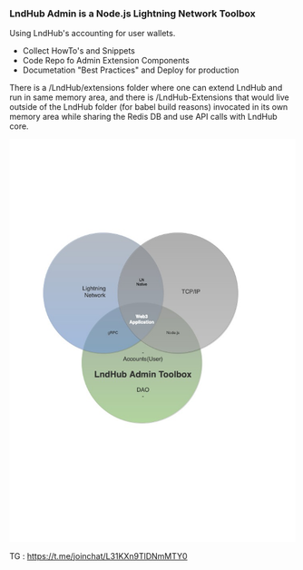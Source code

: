 <!-- ### Hi there 👋 -->

### LndHub Admin is a Node.js Lightning Network Toolbox

Using LndHub's accounting for user wallets. 

- Collect HowTo's and Snippets
- Code Repo fo Admin Extension Components
- Documetation "Best Practices" and Deploy for production

There is a /LndHub/extensions folder where one can extend LndHub and run in same memory area,
and there is /LndHub-Extensions that would live outside of the LndHub folder (for babel build reasons) 
invocated in its own memory area while sharing the Redis DB and use API calls with LndHub core.


 ![LndHub Admin Toolbox](/media/LNHAT-ROUND.jpg)


TG : https://t.me/joinchat/L31KXn9TlDNmMTY0

<!--
**lndhub-admin/lndhub-admin** is a ✨ _special_ ✨ repository because its `README.md` (this file) appears on your GitHub profile.

Here are some ideas to get you started:

- 🔭 I’m currently working on ...
- 🌱 I’m currently learning ...
- 👯 I’m looking to collaborate on ...
- 🤔 I’m looking for help with ...
- 💬 Ask me about ...
- 📫 How to reach me: ...
- 😄 Pronouns: ...
- ⚡ Fun fact: ...
-->
